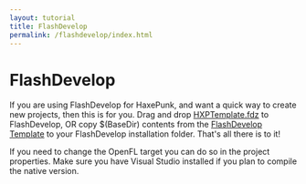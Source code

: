 ```yaml
---
layout: tutorial
title: FlashDevelop
permalink: /flashdevelop/index.html
---
```


# FlashDevelop

If you are using FlashDevelop for HaxePunk, and want a quick way to create new projects, then this is for you. Drag and drop [HXPTemplate.fdz](https://github.com/HaxePunk/FlashDevelop/raw/master/HXPTemplate.fdz) to FlashDevelop, OR
copy $(BaseDir) contents from the [FlashDevelop Template](https://github.com/HaxePunk/FlashDevelop) to your FlashDevelop installation folder. That's all there is to it!

If you need to change the OpenFL target you can do so in the project properties. Make sure you have Visual Studio installed if you plan to compile the native version.
